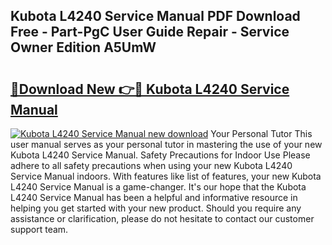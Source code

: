 ## Kubota L4240 Service Manual PDF Download Free - Part-PgC User Guide Repair - Service Owner Edition A5UmW

# <h2><a href="http://bc96205.oget.top/?id=Kubota+L4240+Service+Manual">🔗Download New 👉🔴 Kubota L4240 Service Manual</a></h2>

[![Kubota L4240 Service Manual new download](https://i.imgur.com/5g1atiW.png)](http://bc96205.oget.top/?id=Kubota+L4240+Service+Manual)
Your Personal Tutor This user manual serves as your personal tutor in mastering the use of your new Kubota L4240 Service Manual. Safety Precautions for Indoor Use Please adhere to all safety precautions when using your new Kubota L4240 Service Manual indoors. With features like list of features, your new Kubota L4240 Service Manual is a game-changer. It's our hope that the Kubota L4240 Service Manual has been a helpful and informative resource in helping you get started with your new product. Should you require any assistance or clarification, please do not hesitate to contact our customer support team.
